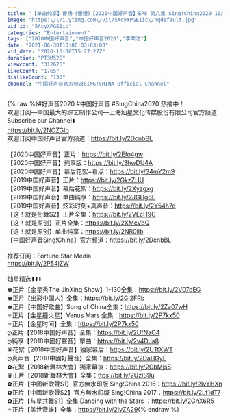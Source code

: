```yaml
---
title: "【单曲纯享】曹杨《慢慢》【2020中国好声音】EP8 第八集 Sing!China2020 10月8日"
image: "https:\/\/i.ytimg.com\/vi\/5AcyXPGE1ic\/hqdefault.jpg"
vid_id: "5AcyXPGE1ic"
categories: "Entertainment"
tags: ["2020中国好声音","中国好声音2020","李荣浩"]
date: "2021-06-30T18:00:03+03:00"
vid_date: "2020-10-08T15:27:27Z"
duration: "PT3M52S"
viewcount: "312676"
likeCount: "1765"
dislikeCount: "130"
channel: "中国好声音官方频道SING!CHINA Official Channel"
---
```

{% raw %}#好声音2020 #中国好声音 #SingChina2020 热播中！<br />欢迎订阅—中国最大的综艺制作公司—上海灿星文化传媒股份有限公司官方频道<br />Subscribe our Channel⬇️<br /><a rel="nofollow" target="blank" href="https://bit.ly/2NOZGlb">https://bit.ly/2NOZGlb</a><br />欢迎订阅中国好声音官方频道：<a rel="nofollow" target="blank" href="https://bit.ly/2DcnbBL">https://bit.ly/2DcnbBL</a><br /><br />【2020中国好声音】正片：<a rel="nofollow" target="blank" href="https://bit.ly/2Efo4gw">https://bit.ly/2Efo4gw</a><br />【2020中国好声音】纯享版：<a rel="nofollow" target="blank" href="https://bit.ly/3hwDU4A">https://bit.ly/3hwDU4A</a><br />【2020中国好声音】幕后花絮+看点：<a rel="nofollow" target="blank" href="https://bit.ly/34mY2m9">https://bit.ly/34mY2m9</a><br />【2019中国好声音】正片：<a rel="nofollow" target="blank" href="https://bit.ly/2GkzZHU">https://bit.ly/2GkzZHU</a><br />【2019中国好声音】幕后花絮：<a rel="nofollow" target="blank" href="https://bit.ly/2Xyzgxg">https://bit.ly/2Xyzgxg</a><br />【2019中国好声音】单曲纯享：<a rel="nofollow" target="blank" href="https://bit.ly/2JGHg6F">https://bit.ly/2JGHg6F</a><br />【2019中国好声音】炫彩时刻+真声音：<a rel="nofollow" target="blank" href="https://bit.ly/2Y54h7e">https://bit.ly/2Y54h7e</a><br />【这！就是街舞S2】正片全集：<a rel="nofollow" target="blank" href="https://bit.ly/2VEcH9C">https://bit.ly/2VEcH9C</a><br />【这！就是原创】正片全集：<a rel="nofollow" target="blank" href="https://bit.ly/2XMcVbQ">https://bit.ly/2XMcVbQ</a><br />【这！就是原创】单曲纯享：<a rel="nofollow" target="blank" href="https://bit.ly/2NR0iIb">https://bit.ly/2NR0iIb</a><br />【中国好声音Sing!China】官方频道：<a rel="nofollow" target="blank" href="https://bit.ly/2DcnbBL">https://bit.ly/2DcnbBL</a><br /><br />推荐订阅：Fortune Star Media <br /><a rel="nofollow" target="blank" href="https://bit.ly/2P54jZW">https://bit.ly/2P54jZW</a><br /><br />灿星精选⬇️⬇️⬇️<br />♚正片【金星秀The JinXing Show】1-130全集：<a rel="nofollow" target="blank" href="https://bit.ly/2V07dEG">https://bit.ly/2V07dEG</a><br />♚正片【出彩中国人】全集：<a rel="nofollow" target="blank" href="https://bit.ly/2Gl2FRb">https://bit.ly/2Gl2FRb</a><br />♚正片【中国好歌曲】Song of China全集：<a rel="nofollow" target="blank" href="https://bit.ly/2Za07wH">https://bit.ly/2Za07wH</a><br />✧正片【金星撞火星】Venus Mars 全集：<a rel="nofollow" target="blank" href="https://bit.ly/2P7kx50">https://bit.ly/2P7kx50</a> <br />✧正片【金星时间】全集：<a rel="nofollow" target="blank" href="https://bit.ly/2P7kx50">https://bit.ly/2P7kx50</a><br />ღ正片【2018中国好声音】全集：<a rel="nofollow" target="blank" href="https://bit.ly/2UfNaO4">https://bit.ly/2UfNaO4</a><br />ღ純享【2018中國好聲音】單曲：<a rel="nofollow" target="blank" href="https://bit.ly/2v4DJa8">https://bit.ly/2v4DJa8</a><br />♛花絮【2018中国好声音】独家幕后：<a rel="nofollow" target="blank" href="https://bit.ly/2UTtXWT">https://bit.ly/2UTtXWT</a><br />ღ真声音【2018中國好聲音】全集：<a rel="nofollow" target="blank" href="https://bit.ly/2DaHGyE">https://bit.ly/2DaHGyE</a><br />✿花絮【2018新舞林大會】獨家幕後：<a rel="nofollow" target="blank" href="https://bit.ly/2GbMjsS">https://bit.ly/2GbMjsS</a><br />♛正片【2018新舞林大會】全集：<a rel="nofollow" target="blank" href="ttps://bit.ly/2UzIS9u">ttps://bit.ly/2UzIS9u</a><br />✿正片【中國新歌聲S1】官方無水印版 Sing!China 2016：<a rel="nofollow" target="blank" href="https://bit.ly/2IvYHXn">https://bit.ly/2IvYHXn</a><br />✿正片【中國新歌聲S2】官方無水印版 Sing!China 2017：<a rel="nofollow" target="blank" href="https://bit.ly/2Lf1dT7">https://bit.ly/2Lf1dT7</a><br />✿正片【与星共舞S1】全集 Dancing with the Stars ：<a rel="nofollow" target="blank" href="https://bit.ly/2GnX6R5">https://bit.ly/2GnX6R5</a><br />✧正片【盖世音雄】全集：<a rel="nofollow" target="blank" href="https://bit.ly/2IvZA29">https://bit.ly/2IvZA29</a>{% endraw %}
